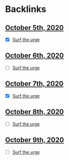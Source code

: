 
# Backlinks
## [October 5th, 2020](<October 5th, 2020.md>)
- [x] [Surf the urge](<Surf the urge.md>)

## [October 6th, 2020](<October 6th, 2020.md>)
- [ ] [Surf the urge](<Surf the urge.md>)

## [October 7th, 2020](<October 7th, 2020.md>)
- [x] [Surf the urge](<Surf the urge.md>)

## [October 8th, 2020](<October 8th, 2020.md>)
- [ ] [Surf the urge](<Surf the urge.md>)

## [October 9th, 2020](<October 9th, 2020.md>)
- [ ] [Surf the urge](<Surf the urge.md>)

